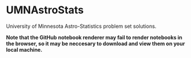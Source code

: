 # UMNAstroStats
University of Minnesota Astro-Statistics problem set solutions. 

**Note that the GitHub notebook renderer may fail to render notebooks in the browser, so it may be neccesary to download and view them on your local machine.**

